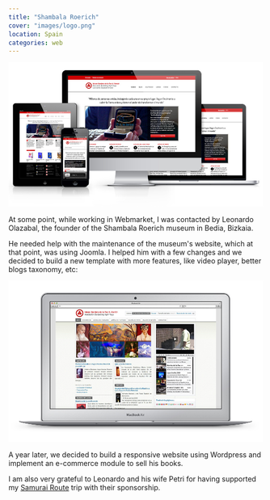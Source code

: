 ```yaml
---
title: "Shambala Roerich"
cover: "images/logo.png"
location: Spain
categories: web
---
```


![](./images/1.jpg)

At some point, while working in Webmarket, I was contacted by Leonardo Olazabal, the founder of the Shambala Roerich museum in Bedia, Bizkaia.

He needed help with the maintenance of the museum's website, which at that point, was using Joomla. I helped him with a few changes and we decided to build a new template with more features, like video player, better blogs taxonomy, etc:

![](./images/2.jpg)

A year later, we decided to build a responsive website using Wordpress and implement an e-commerce module to sell his books.

I am also very grateful to Leonardo and his wife Petri for having supported my [Samurai Route](http://joanmira.com/samurairoute) trip with their sponsorship.

